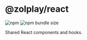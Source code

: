 # @zolplay/react

![npm](https://img.shields.io/npm/v/@zolplay/react?color=%23EEE)
![npm bundle size](https://img.shields.io/bundlephobia/minzip/@zolplay/react)

Shared React components and hooks.
